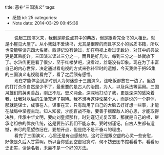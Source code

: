 title: 恶补“三国演义”
tags:
  - 感悟
id: 25
categories:
  - Note
date: 2014-03-29 00:45:39
---

<div style="font-size: 14px;"><span style="padding-left: 30px;">说起三国演义来，我倒是能说点其中的典故，但是跟看完全书的人相比，就是小屋见大屋了。从小我就不爱读书，尤其是很厚的而且字又小的劣质书籍，所以也没能够读完四大名著。西游记没有读过，却在电视上看过无数边，对其中的典故更是耳熟能详。三国演义读过三分之一，而且是好几次，每到三分之一处就放下了。水浒传更是看了很少，至于红楼梦吧，没看过，丝毫没有印象。现在为了丰富自己的内心世界，决定通过看电视的方式来弥补早时的遗憾，今天我终于把95集的三国演义电视剧看完了，看了之后颇有感悟。</span></div>
<div style="font-size: 14px;"><span style="padding-left: 30px;">现在才能体会到那时别人为何迷恋于三国演义，连吃饭都放在一边了。里边的打打杀杀自然是少不了，最重要的是古人的治国，为人，以及兵法等运用。三国枭雄们的英勇善战，刚正不厄，忠义两全，深深地打动了我，更是深深的感染着我，让我对以后的生活充满了期待。我不想再这评论某个人，而是说的一个群体，那就是谋士，成事在人，谋事在天，只有动用了自己的大脑去好好想一些事，才能在战局中掌握主动。知人知彼，才能百战不殆，要善于揣摩敌人的心思，才能取得决胜。传承中华文明，要向刘皇叔那样，时刻谨记光复汉室，那就是自己的根，继承老祖宗的优良传统，这是要告诉我们不能忘本，要时刻谨记。自古人生都有遗憾，未尽的愿望依旧在，要想开点，但是绝不是不奋斗的理由。</span></div>
<div style="font-size: 14px;"><span style="padding-left: 30px;">看完了三国演义，心里还是有点感触的，这时正是跟空虚的心灵一些安慰，好像是久后入甘霖啊。所以当你感到空虚寂寞时，何不妨去图书馆看看书，看看历史史实，读读名著，未尝不是一个好的方法。</span></div>

